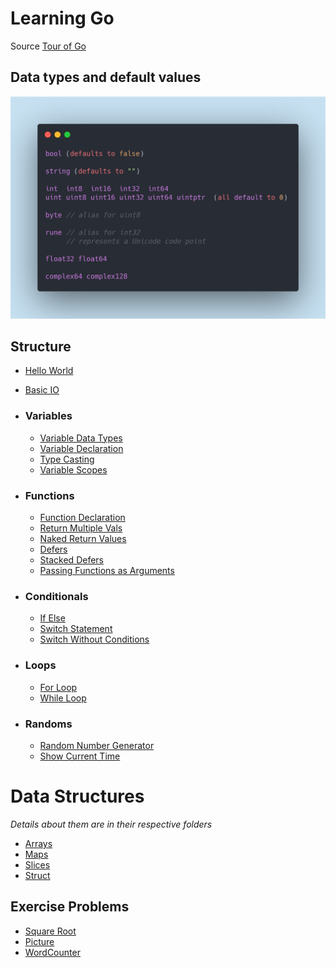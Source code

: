 # Learning Go

Source [Tour of Go](https://tour.golang.org)

## Data types and default values
![Data Types](assets/data_types.png)

## Structure 

- [Hello World](HelloWorld/HelloWorld.go)
- [Basic IO](HelloWorld/BasicIO.go)

- ### Variables 
    - [Variable Data Types](Variables/DataTypes.go)
    - [Variable Declaration](Variables/InitAndShortVarDeclaration.go)
    - [Type Casting](Variables/TypeCasting.go)
    - [Variable Scopes](Variables/Vars.go)

- ### Functions
    - [Function Declaration](Functions/Add.go)
    - [Return Multiple Vals](Functions/Swap.go)
    - [Naked Return Values](Functions/NakedReturnValues.go)
    - [Defers](Functions/Defer.go)
    - [Stacked Defers](Functions/StackedDefers.go)
    - [Passing Functions as Arguments](Functions/PassingFunctionAsArgument.go)

- ### Conditionals
    - [If Else](Conditionals/IfElse.go)
    - [Switch Statement](Conditionals/Switch.go)
    - [Switch Without Conditions](Conditionals/SwitchWithoutConditions.go)
    
- ### Loops
    - [For Loop](Loops/ForLoop.go)
    - [While Loop](Loops/WhileLoop.go)
    
- ### Randoms
    - [Random Number Generator](Randoms/Random.go)
    - [Show Current Time](Randoms/Time.go)

# Data Structures
*Details about them are in their respective folders*
- [Arrays](DataTypes/Array)
- [Maps](DataTypes/Map)
- [Slices](DataTypes/Slice)
- [Struct](DataTypes/Struct)

## Exercise Problems
- [Square Root](Exercise/SquareRoot)
- [Picture](Exercise/Pic-Slices)
- [WordCounter](Exercise/WordCount)



